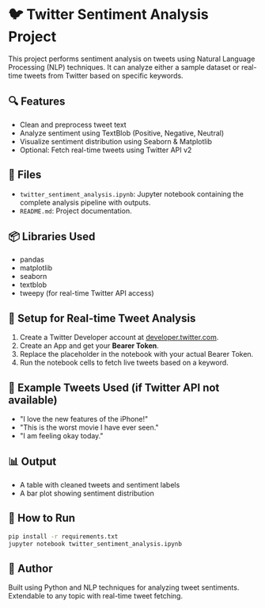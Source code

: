 
# 🐦 Twitter Sentiment Analysis Project

This project performs sentiment analysis on tweets using Natural Language Processing (NLP) techniques. It can analyze either a sample dataset or real-time tweets from Twitter based on specific keywords.

## 🔍 Features

- Clean and preprocess tweet text
- Analyze sentiment using TextBlob (Positive, Negative, Neutral)
- Visualize sentiment distribution using Seaborn & Matplotlib
- Optional: Fetch real-time tweets using Twitter API v2

## 📁 Files

- `twitter_sentiment_analysis.ipynb`: Jupyter notebook containing the complete analysis pipeline with outputs.
- `README.md`: Project documentation.

## 📦 Libraries Used

- pandas
- matplotlib
- seaborn
- textblob
- tweepy (for real-time Twitter API access)

## 📡 Setup for Real-time Tweet Analysis

1. Create a Twitter Developer account at [developer.twitter.com](https://developer.twitter.com/).
2. Create an App and get your **Bearer Token**.
3. Replace the placeholder in the notebook with your actual Bearer Token.
4. Run the notebook cells to fetch live tweets based on a keyword.

## 🧪 Example Tweets Used (if Twitter API not available)

- "I love the new features of the iPhone!"
- "This is the worst movie I have ever seen."
- "I am feeling okay today."

## 📊 Output

- A table with cleaned tweets and sentiment labels
- A bar plot showing sentiment distribution

## 🚀 How to Run

```bash
pip install -r requirements.txt
jupyter notebook twitter_sentiment_analysis.ipynb
```

## 🤖 Author

Built using Python and NLP techniques for analyzing tweet sentiments. Extendable to any topic with real-time tweet fetching.

